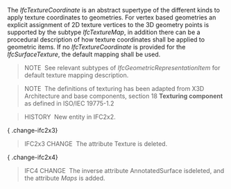 The _IfcTextureCoordinate_ is an abstract supertype of the different kinds to apply texture coordinates to geometries. For vertex based geometries an explicit assignment of 2D texture vertices to the 3D geometry points is supported by the subtype _IfcTextureMap_, in addition there can be a procedural description of how texture coordinates shall be applied to geometric items. If no _IfcTextureCoordinate_ is provided for the _IfcSurfaceTexture_, the default mapping shall be used.

> NOTE&nbsp; See relevant subtypes of _IfcGeometricRepresentationItem_ for default texture mapping description.

> NOTE&nbsp; The definitions of texturing has been adapted from X3D Architecture and base components, section 18 **Texturing component** as defined in ISO/IEC 19775-1.2

> HISTORY&nbsp; New entity in IFC2x2.

{ .change-ifc2x3}
> IFC2x3 CHANGE&nbsp; The attribute Texture is deleted.

{ .change-ifc2x4}
> IFC4 CHANGE&nbsp; The inverse attribute AnnotatedSurface isdeleted, and the attribute _Maps_ is added.